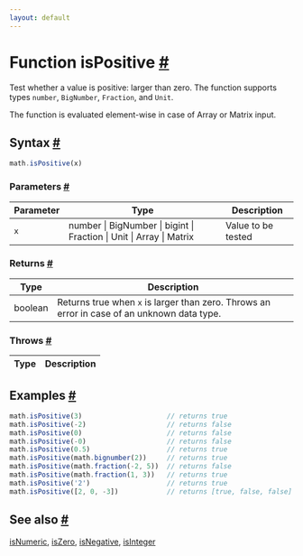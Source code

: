 ```yaml
---
layout: default
---
```


<!-- Note: This file is automatically generated from source code comments. Changes made in this file will be overridden. -->

<h1 id="function-ispositive">Function isPositive <a href="#function-ispositive" title="Permalink">#</a></h1>

Test whether a value is positive: larger than zero.
The function supports types `number`, `BigNumber`, `Fraction`, and `Unit`.

The function is evaluated element-wise in case of Array or Matrix input.


<h2 id="syntax">Syntax <a href="#syntax" title="Permalink">#</a></h2>

```js
math.isPositive(x)
```

<h3 id="parameters">Parameters <a href="#parameters" title="Permalink">#</a></h3>

Parameter | Type | Description
--------- | ---- | -----------
`x` | number &#124; BigNumber &#124; bigint &#124; Fraction &#124; Unit &#124; Array &#124; Matrix | Value to be tested

<h3 id="returns">Returns <a href="#returns" title="Permalink">#</a></h3>

Type | Description
---- | -----------
boolean | Returns true when `x` is larger than zero. Throws an error in case of an unknown data type.


<h3 id="throws">Throws <a href="#throws" title="Permalink">#</a></h3>

Type | Description
---- | -----------


<h2 id="examples">Examples <a href="#examples" title="Permalink">#</a></h2>

```js
math.isPositive(3)                     // returns true
math.isPositive(-2)                    // returns false
math.isPositive(0)                     // returns false
math.isPositive(-0)                    // returns false
math.isPositive(0.5)                   // returns true
math.isPositive(math.bignumber(2))     // returns true
math.isPositive(math.fraction(-2, 5))  // returns false
math.isPositive(math.fraction(1, 3))   // returns true
math.isPositive('2')                   // returns true
math.isPositive([2, 0, -3])            // returns [true, false, false]
```


<h2 id="see-also">See also <a href="#see-also" title="Permalink">#</a></h2>

[isNumeric](isNumeric.html),
[isZero](isZero.html),
[isNegative](isNegative.html),
[isInteger](isInteger.html)
